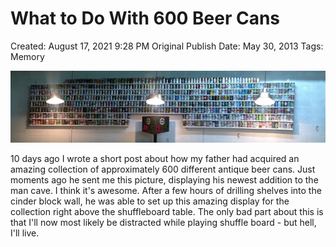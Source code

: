 # What to Do With 600 Beer Cans

Created: August 17, 2021 9:28 PM
Original Publish Date: May 30, 2013
Tags: Memory

![Untitled](athenaeum/notion-import/writing/Writing%208e79ce15b0f5476c8359f01b8daaa835/Blogs%20b243d8016e094db7a64e51a987b86d99/sebastianscholl%20com%208a3e8a39a31447d1b19ff195488f3ac5/What%20to%20Do%20With%20600%20Beer%20Cans%20c62fcf7d32164d8098c7a94b18c13273/Untitled.png)

10 days ago I wrote a short post about how my father had acquired an amazing collection of approximately 600 different antique beer cans. Just moments ago he sent me this picture, displaying his newest addition to the man cave. I think it's awesome. After a few hours of drilling shelves into the cinder block wall, he was able to set up this amazing display for the collection right above the shuffleboard table. The only bad part about this is that I'll now most likely be distracted while playing shuffle board - but hell, I'll live.
